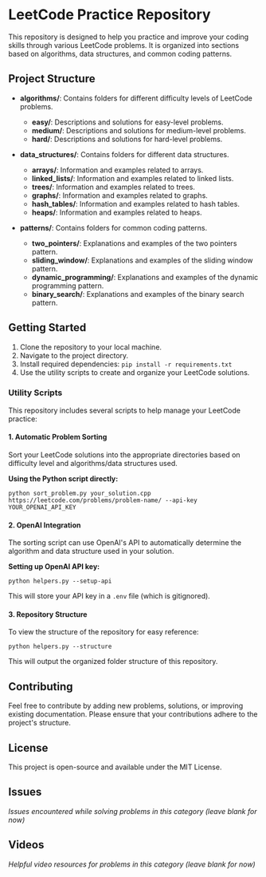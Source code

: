 # LeetCode Practice Repository

This repository is designed to help you practice and improve your coding skills through various LeetCode problems. It is organized into sections based on algorithms, data structures, and common coding patterns.

## Project Structure

- **algorithms/**: Contains folders for different difficulty levels of LeetCode problems.
  - **easy/**: Descriptions and solutions for easy-level problems.
  - **medium/**: Descriptions and solutions for medium-level problems.
  - **hard/**: Descriptions and solutions for hard-level problems.

- **data_structures/**: Contains folders for different data structures.
  - **arrays/**: Information and examples related to arrays.
  - **linked_lists/**: Information and examples related to linked lists.
  - **trees/**: Information and examples related to trees.
  - **graphs/**: Information and examples related to graphs.
  - **hash_tables/**: Information and examples related to hash tables.
  - **heaps/**: Information and examples related to heaps.

- **patterns/**: Contains folders for common coding patterns.
  - **two_pointers/**: Explanations and examples of the two pointers pattern.
  - **sliding_window/**: Explanations and examples of the sliding window pattern.
  - **dynamic_programming/**: Explanations and examples of the dynamic programming pattern.
  - **binary_search/**: Explanations and examples of the binary search pattern.

## Getting Started

1. Clone the repository to your local machine.
2. Navigate to the project directory.
3. Install required dependencies: `pip install -r requirements.txt`
4. Use the utility scripts to create and organize your LeetCode solutions.

### Utility Scripts

This repository includes several scripts to help manage your LeetCode practice:

#### 1. Automatic Problem Sorting

Sort your LeetCode solutions into the appropriate directories based on difficulty level and algorithms/data structures used.

**Using the Python script directly:**
```
python sort_problem.py your_solution.cpp https://leetcode.com/problems/problem-name/ --api-key YOUR_OPENAI_API_KEY
```

#### 2. OpenAI Integration

The sorting script can use OpenAI's API to automatically determine the algorithm and data structure used in your solution.

**Setting up OpenAI API key:**
```
python helpers.py --setup-api
```

This will store your API key in a `.env` file (which is gitignored).

#### 3. Repository Structure

To view the structure of the repository for easy reference:

```
python helpers.py --structure
```

This will output the organized folder structure of this repository.

## Contributing

Feel free to contribute by adding new problems, solutions, or improving existing documentation. Please ensure that your contributions adhere to the project's structure.

## License

This project is open-source and available under the MIT License.

## Issues
*Issues encountered while solving problems in this category (leave blank for now)*

## Videos  
*Helpful video resources for problems in this category (leave blank for now)*
